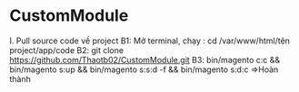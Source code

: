 # CustomModule
I. Pull source code về project
B1: Mở terminal, chạy : cd /var/www/html/tên project/app/code
B2: git clone https://github.com/Thaotb02/CustomModule.git
B3: bin/magento c:c && bin/magento s:up && bin/magento s:s:d -f && bin/magento s:d:c =>Hoàn thành
